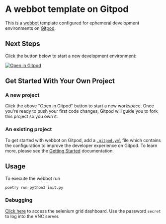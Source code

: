 # A webbot template on Gitpod

This is a [webbot](https://github.com/nateshmbhat/webbot) template configured for ephemeral development environments on [Gitpod](https://www.gitpod.io/).

## Next Steps

Click the button below to start a new development environment:

[![Open in Gitpod](https://gitpod.io/button/open-in-gitpod.svg)](https://gitpod.io/#https://github.com/YtGz/gitpod-template-webbot)

## Get Started With Your Own Project

### A new project

Click the above "Open in Gitpod" button to start a new workspace. Once you're ready to push your first code changes, Gitpod will guide you to fork this project so you own it.

### An existing project

To get started with webbot on Gitpod, add a [`.gitpod.yml`](./.gitpod.yml) file which contains the configuration to improve the developer experience on Gitpod. To learn more, please see the [Getting Started](https://www.gitpod.io/docs/getting-started) documentation.

## Usage

To execute the webbot run

```python
poetry run python3 init.py
```

### Debugging

[Click here](http://127.0.0.1:4444/ui/index.html) to access the selenium grid dashboard. Use the password `secret` to log into the VNC server.